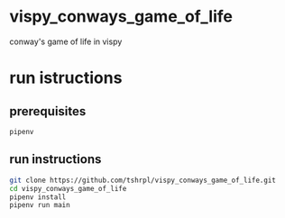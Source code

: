 # vispy_conways_game_of_life
conway's game of life in vispy

# run istructions

## prerequisites
```
pipenv
```

## run instructions
```bash
git clone https://github.com/tshrpl/vispy_conways_game_of_life.git
cd vispy_conways_game_of_life
pipenv install
pipenv run main
```
